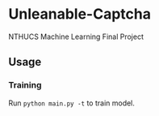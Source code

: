 # Unleanable-Captcha
NTHUCS Machine Learning Final Project 

## Usage

### Training
Run `python main.py -t` to train model.
